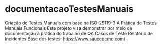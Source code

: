 # documentacaoTestesManuais
Criação de Testes Manuais com base na ISO-29119-3
A Prática de Testes Manuais Funcionais
Este projeto visa demonstrar por meio de documentação a prática do trabalho de QA
Casos de Teste
Relatório de Incidentes
Base dos testes: https://www.saucedemo.com/
